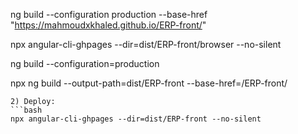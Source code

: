 ng build --configuration production --base-href "https://mahmoudxkhaled.github.io/ERP-front/"

npx angular-cli-ghpages --dir=dist/ERP-front/browser --no-silent

ng build --configuration=production

npx ng build --output-path=dist/ERP-front --base-href=/ERP-front/

````
2) Deploy:
```bash
npx angular-cli-ghpages --dir=dist/ERP-front --no-silent
````

